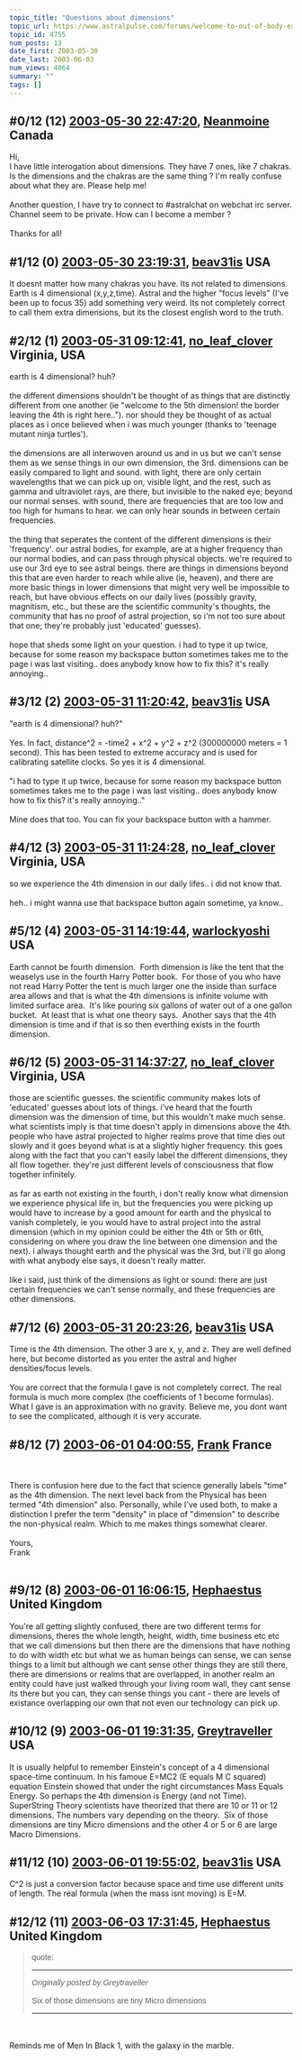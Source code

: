 ```yaml
---
topic_title: "Questions about dimensions"
topic_url: https://www.astralpulse.com/forums/welcome-to-out-of-body-experiences!/questions-about-dimensions
topic_id: 4755
num_posts: 13
date_first: 2003-05-30
date_last: 2003-06-03
num_views: 4064
summary: ""
tags: []
---
```


## \#0/12 (12) [2003-05-30 22:47:20](https://www.astralpulse.com/forums/index.php?msg=120448), [Neanmoine](https://www.astralpulse.com/forums/profile/?u=2420) Canada ##
<section>
Hi,
<br>
I have little interogation about dimensions. They have 7 ones, like 7 chakras. Is the dimensions and the chakras are the same thing ? I'm really confuse about what they are. Please help me!
<br>
<br>
Another question, I have try to connect to #astralchat on webchat irc server. Channel seem to be private. How can I become a member ?
<br>
<br>
Thanks for all!
</section>

## \#1/12 (0) [2003-05-30 23:19:31](https://www.astralpulse.com/forums/index.php?msg=32724), [beav31is](https://www.astralpulse.com/forums/profile/?u=2303) USA ##
<section>
It doesnt matter how many chakras you have. Its not related to dimensions. Earth is 4 dimensional (x,y,z,time). Astral and the higher "focus levels" (I've been up to focus 35) add something very weird. Its not completely correct to call them extra dimensions, but its the closest english word to the truth.
</section>

## \#2/12 (1) [2003-05-31 09:12:41](https://www.astralpulse.com/forums/index.php?msg=32753), [no_leaf_clover](https://www.astralpulse.com/forums/profile/?u=1764) Virginia, USA ##
<section>
earth is 4 dimensional? huh?
<br>
<br>
the different dimensions shouldn't be thought of as things that are distinctly different from one another (ie "welcome to the 5th dimension! the border leaving the 4th is right here.."). nor should they be thought of as actual places as i once believed when i was much younger (thanks to 'teenage mutant ninja turtles').
<br>
<br>
the dimensions are all interwoven around us and in us but we can't sense them as we sense things in our own dimension, the 3rd. dimensions can be easily compared to light and sound. with light, there are only certain wavelengths that we can pick up on, visible light, and the rest, such as gamma and ultraviolet rays, are there, but invisible to the naked eye; beyond our normal senses. with sound, there are frequencies that are too low and too high for humans to hear. we can only hear sounds in between certain frequencies.
<br>
<br>
the thing that seperates the content of the different dimensions is their 'frequency'. our astral bodies, for example, are at a higher frequency than our normal bodies, and can pass through physical objects. we're required to use our 3rd eye to see astral beings. there are things in dimensions beyond this that are even harder to reach while alive (ie, heaven), and there are more basic things in lower dimensions that might very well be impossible to reach, but have obvious effects on our daily lives (possibly gravity, magnitism, etc., but these are the scientific community's thoughts, the community that has no proof of astral projection, so i'm not too sure about that one; they're probably just 'educated' guesses).
<br>
<br>
hope that sheds some light on your question. i had to type it up twice, because for some reason my backspace button sometimes takes me to the page i was last visiting.. does anybody know how to fix this? it's really annoying..
</section>

## \#3/12 (2) [2003-05-31 11:20:42](https://www.astralpulse.com/forums/index.php?msg=32766), [beav31is](https://www.astralpulse.com/forums/profile/?u=2303) USA ##
<section>
"earth is 4 dimensional? huh?"
<br>
<br>
Yes. In fact, distance^2 = -time2 + x^2 + y^2 + z^2 (300000000 meters = 1 second). This has been tested to extreme accuracy and is used for calibrating satellite clocks. So yes it is 4 dimensional.
<br>
<br>
"i had to type it up twice, because for some reason my backspace button sometimes takes me to the page i was last visiting.. does anybody know how to fix this? it's really annoying.."
<br>
<br>
Mine does that too. You can fix your backspace button with a hammer.
</section>

## \#4/12 (3) [2003-05-31 11:24:28](https://www.astralpulse.com/forums/index.php?msg=32767), [no_leaf_clover](https://www.astralpulse.com/forums/profile/?u=1764) Virginia, USA ##
<section>
so we experience the 4th dimension in our daily lifes.. i did not know that.
<br>
<br>
heh.. i might wanna use that backspace button again sometime, ya know..
</section>

## \#5/12 (4) [2003-05-31 14:19:44](https://www.astralpulse.com/forums/index.php?msg=32789), [warlockyoshi](https://www.astralpulse.com/forums/profile/?u=2321) USA ##
<section>
Earth cannot be fourth dimension.  Forth dimension is like the tent that the weaselys use in the fourth Harry Potter book.  For those of you who have not read Harry Potter the tent is much larger one the inside than surface area allows and that is what the 4th dimensions is infinite volume with limited surface area.  It's like pouring six gallons of water out of a one gallon bucket.  At least that is what one theory says.  Another says that the 4th dimension is time and if that is so then everthing exists in the fourth dimension.
</section>

## \#6/12 (5) [2003-05-31 14:37:27](https://www.astralpulse.com/forums/index.php?msg=32794), [no_leaf_clover](https://www.astralpulse.com/forums/profile/?u=1764) Virginia, USA ##
<section>
those are scientific guesses. the scientific community makes lots of 'educated' guesses about lots of things. i've heard that the fourth dimension was the dimension of time, but this wouldn't make much sense. what scientists imply is that time doesn't apply in dimensions above the 4th. people who have astral projected to higher realms prove that time dies out slowly and it goes beyond what is at a slightly higher frequency. this goes along with the fact that you can't easily label the different dimensions, they all flow together. they're just different levels of consciousness that flow together infinitely.
<br>
<br>
as far as earth not existing in the fourth, i don't really know what dimension we experience physical life in, but the frequencies you were picking up would have to increase by a good amount for earth and the physical to vanish completely, ie you would have to astral project into the astral dimension (which in my opinion could be either the 4th or 5th or 6th, considering on where you draw the line between one dimension and the next). i always thought earth and the physical was the 3rd, but i'll go along with what anybody else says, it doesn't really matter.
<br>
<br>
like i said, just think of the dimensions as light or sound: there are just certain frequencies we can't sense normally, and these frequencies are other dimensions.
</section>

## \#7/12 (6) [2003-05-31 20:23:26](https://www.astralpulse.com/forums/index.php?msg=32820), [beav31is](https://www.astralpulse.com/forums/profile/?u=2303) USA ##
<section>
Time is the 4th dimension. The other 3 are x, y, and z. They are well defined here, but become distorted as you enter the astral and higher densities/focus levels.
<br>
<br>
You are correct that the formula I gave is not completely correct. The real formula is much more complex (the coefficients of 1 become formulas). What I gave is an approximation with no gravity. Believe me, you dont want to see the complicated, although it is very accurate.
</section>

## \#8/12 (7) [2003-06-01 04:00:55](https://www.astralpulse.com/forums/index.php?msg=32857), [Frank](https://www.astralpulse.com/forums/profile/?u=359) France ##
<section>
<br>
<br>
There is confusion here due to the fact that science generally labels "time" as the 4th dimension. The next level back from the Physical has been termed "4th dimension" also. Personally, while I've used both, to make a distinction I prefer the term "density" in place of "dimension" to describe the non-physical realm. Which to me makes things somewhat clearer.
<br>
<br>
Yours,
<br>
Frank
<br>
<br>
</section>

## \#9/12 (8) [2003-06-01 16:06:15](https://www.astralpulse.com/forums/index.php?msg=32931), [Hephaestus](https://www.astralpulse.com/forums/profile/?u=369) United Kingdom ##
<section>
You're all getting slightly confused, there are two different terms for dimensions, theres the whole length, height, width, time business etc etc that we call dimensions but then there are the dimensions that have nothing to do with width etc but what we as human beings can sense, we can sense things to a limit but although we cant sense other things they are still there, there are dimensions or realms that are overlapped, in another realm an entity could have just walked through your living room wall, they cant sense its there but you can, they can sense things you cant - there are levels of existance overlapping our own that not even our technology can pick up.
</section>

## \#10/12 (9) [2003-06-01 19:31:35](https://www.astralpulse.com/forums/index.php?msg=32964), [Greytraveller](https://www.astralpulse.com/forums/profile/?u=1734) USA ##
<section>
It is usually helpful to remember Einstein's concept of a 4 dimensional space-time continuum. In his famoue E=MC2 (E equals M C squared) equation Einstein showed that under the right circumstances Mass Equals Energy. So perhaps the 4th dimension is Energy (and not Time).
<br>
SuperString Theory scientists have theorized that there are 10 or 11 or 12 dimensions. The numbers vary depending on the theory.  Six of those dimensions are tiny Micro dimensions and the other 4 or 5 or 6 are large Macro Dimensions.
</section>

## \#11/12 (10) [2003-06-01 19:55:02](https://www.astralpulse.com/forums/index.php?msg=32967), [beav31is](https://www.astralpulse.com/forums/profile/?u=2303) USA ##
<section>
C^2 is just a conversion factor because space and time use different units of length. The real formula (when the mass isnt moving) is E=M.
</section>

## \#12/12 (11) [2003-06-03 17:31:45](https://www.astralpulse.com/forums/index.php?msg=33294), [Hephaestus](https://www.astralpulse.com/forums/profile/?u=369) United Kingdom ##
<section>
<blockquote id='"quote"'>
 <font face='"Arial"' id='"quote"' size='"1"'>
  quote:
  <hr height='"1"' id='"quote"' noshade=""/>
  <i>
   Originally posted by Greytraveller
  </i>
  <br>
  <br>
  Six of those dimensions are tiny Micro dimensions
  <hr height='"1"' id='"quote"' noshade=""/>
 </font>
</blockquote>
<br>
<br>
Reminds me of Men In Black 1, with the galaxy in the marble.
</section>